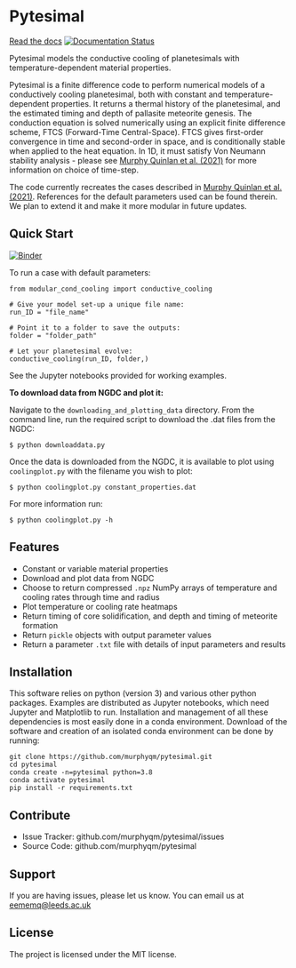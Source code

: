 Pytesimal
========

[Read the docs](https://pytesimal.readthedocs.io/en/latest/pytesimal.html) [![Documentation Status](https://readthedocs.org/projects/pytesimal/badge/?version=latest)](https://pytesimal.readthedocs.io/en/latest/?badge=latest)

Pytesimal models the conductive cooling of planetesimals with temperature-dependent material properties.

Pytesimal is a finite difference code to perform numerical models of a conductively cooling planetesimal, both with constant and temperature-dependent properties. It returns a thermal history of the planetesimal, and the estimated timing and depth of pallasite meteorite genesis.
The conduction equation is solved numerically using an explicit finite difference scheme, FTCS (Forward-Time Central-Space). FTCS gives first-order convergence in time and second-order in space, and is conditionally stable when applied to the heat equation.
In 1D, it must satisfy Von Neumann stability analysis - please see [Murphy Quinlan et al. (2021)](https://doi.org/10.1029/2020JE006726) for more information on choice of time-step.

The code currently recreates the cases described in [Murphy Quinlan et al. (2021)](https://doi.org/10.1029/2020JE006726). References for the default parameters used can be found therein. We plan to extend it and make it more modular in future updates.

Quick Start
-----------

[![Binder](https://mybinder.org/badge_logo.svg)](https://mybinder.org/v2/gh/murphyqm/pytesimal/rearranging-folders)

To run a case with default parameters:

    from modular_cond_cooling import conductive_cooling

    # Give your model set-up a unique file name:
    run_ID = "file_name"

    # Point it to a folder to save the outputs:
    folder = "folder_path" 

    # Let your planetesimal evolve:
    conductive_cooling(run_ID, folder,)

See the Jupyter notebooks provided for working examples.

**To download data from NGDC and plot it:**

Navigate to the `downloading_and_plotting_data` directory. From the command line, run the required script to download the .dat files from the NGDC:

`$ python downloaddata.py`

Once the data is downloaded from the NGDC, it is available to plot using `coolingplot.py` with the filename you wish to plot:

`$ python coolingplot.py constant_properties.dat`

For more information run:

`$ python coolingplot.py -h`

Features
--------

- Constant or variable material properties
- Download and plot data from NGDC
- Choose to return compressed `.npz` NumPy arrays of temperature and cooling rates through time and radius
- Plot temperature or cooling rate heatmaps
- Return timing of core solidification, and depth and timing of meteorite formation
- Return `pickle` objects with output parameter values
- Return a parameter `.txt` file with details of input parameters and results

Installation
------------
This software relies on python (version 3) and various other python packages. Examples are distributed as Jupyter notebooks, which need Jupyter and Matplotlib to run. Installation and management of all these dependencies is most easily done in a conda environment. Download of the software and creation of an isolated conda environment can be done by running:


    git clone https://github.com/murphyqm/pytesimal.git
    cd pytesimal
    conda create -n=pytesimal python=3.8
    conda activate pytesimal
    pip install -r requirements.txt


Contribute
----------

- Issue Tracker: github.com/murphyqm/pytesimal/issues
- Source Code: github.com/murphyqm/pytesimal

Support
-------

If you are having issues, please let us know.
You can email us at eememq@leeds.ac.uk

License
-------

The project is licensed under the MIT license.
